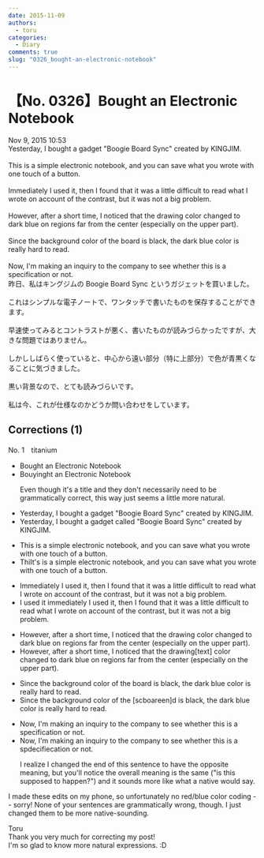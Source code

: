 ```yaml
---
date: 2015-11-09
authors:
  - toru
categories:
  - Diary
comments: true
slug: "0326_bought-an-electronic-notebook"
---
```


# 【No. 0326】Bought an Electronic Notebook
<div class="date">Nov 9, 2015 10:53</div>
<div id="post"><div id="body_show_ori">
Yesterday, I bought a gadget "Boogie Board Sync" created by KINGJIM.<br/><br/>This is a simple electronic notebook, and you can save what you wrote with one touch of a button.<br/><br/>Immediately I used it, then I found that it was a little difficult to read what I wrote on account of the contrast, but it was not a big problem.<br/><br/>However, after a short time, I noticed that the drawing color changed to dark blue on regions far from the center (especially on the upper part).<br/><br/>Since the background color of the board is black, the dark blue color is really hard to read.<br/><br/>Now, I'm making an inquiry to the company to see whether this is a specification or not.
</div></div>

<!-- more -->

<div id="post_ja"><div id="body_show_mo">
昨日、私はキングジムの Boogie Board Sync というガジェットを買いました。<br/><br/>これはシンプルな電子ノートで、ワンタッチで書いたものを保存することができます。<br/><br/>早速使ってみるとコントラストが悪く、書いたものが読みづらかったですが、大きな問題ではありません。<br/><br/>しかししばらく使っていると、中心から遠い部分（特に上部分）で色が青黒くなることに気づきました。<br/><br/>黒い背景なので、とても読みづらいです。<br/><br/>私は今、これが仕様なのかどうか問い合わせをしています。
</div></div>

## Corrections (1)
<div id="block"><div class="first_name"> No. 1　<span class="just_name">titanium</span></div><div id="block2">
<ul class="correction_field">
<li class="incorrect">Bought an Electronic Notebook</li>
<li class="corrected correct">
B<span class="f_gray"><span class="sline">o</span></span>u<span class="f_red">yin</span>g<span class="f_gray"><span class="sline">ht</span></span> an Electronic Notebook
<p class="correction_comment">Even though it's a title and they don't necessarily need to be grammatically correct, this way just seems a little more natural.</p>
</li>
</ul>
<ul class="correction_field">
<li class="incorrect">Yesterday, I bought a gadget "Boogie Board Sync" created by KINGJIM.</li>
<li class="corrected correct">
Yesterday, I bought a gadget <span class="f_red">called </span>"Boogie Board Sync" created by KINGJIM.
</li>
</ul>
<ul class="correction_field">
<li class="incorrect">This is a simple electronic notebook, and you can save what you wrote with one touch of a button.</li>
<li class="corrected correct">
<span class="f_gray"><span class="sline">Thi</span></span><span class="f_red">It'</span>s <span class="f_gray"><span class="sline">is </span></span>a simple electronic notebook, and you can save what you wrote with one touch of a button.
</li>
</ul>
<ul class="correction_field">
<li class="incorrect">Immediately I used it, then I found that it was a little difficult to read what I wrote on account of the contrast, but it was not a big problem.</li>
<li class="corrected correct">
I<span class="f_red"> used it i</span>mmediately<span class="f_gray"><span class="sline"> I used it</span></span>, then I found that it was a little difficult to read what I wrote on account of the contrast, but it was not a big problem.
</li>
</ul>
<ul class="correction_field">
<li class="incorrect">However, after a short time, I noticed that the drawing color changed to dark blue on regions far from the center (especially on the upper part).</li>
<li class="corrected correct">
However, after a short time, I noticed that the <span class="f_gray"><span class="sline">drawing</span></span><span class="f_red">[text]</span> color changed to dark blue on regions far from the center (especially on the upper part).
</li>
</ul>
<ul class="correction_field">
<li class="incorrect">Since the background color of the board is black, the dark blue color is really hard to read.</li>
<li class="corrected correct">
Since the background color of the <span class="f_red">[sc</span><span class="f_gray"><span class="sline">boa</span></span>r<span class="f_red">een]</span><span class="f_gray"><span class="sline">d</span></span> is black, the dark blue color is really hard to read.
</li>
</ul>
<ul class="correction_field">
<li class="incorrect">Now, I'm making an inquiry to the company to see whether this is a specification or not.</li>
<li class="corrected correct">
Now, I'm making an inquiry to the company to see whether this is a <span class="f_gray"><span class="sline">sp</span></span><span class="f_red">d</span>e<span class="f_gray"><span class="sline">ci</span></span>f<span class="f_gray"><span class="sline">i</span></span><span class="f_red">e</span>c<span class="f_gray"><span class="sline">a</span></span>t<span class="f_gray"><span class="sline">ion</span></span> or not.
<p class="correction_comment">I realize I changed the end of this sentence to have the opposite meaning, but you'll notice the overall meaning is the same ("is this supposed to happen?") and it sounds more like what a native would say.</p>
</li>
</ul>
<p class="comment_small">
 I made these edits on my phone, so unfortunately no red/blue color coding -- sorry! None of your sentences are grammatically wrong, though. I just changed them to be more native-sounding.
</p>

</div><div class="name"><span class="just_name">Toru</span><br>
Thank you very much for correcting my post!<br/>I'm so glad to know more natural expressions. :D
</div>
</div>
